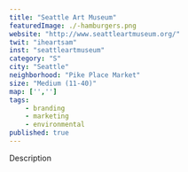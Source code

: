 ```yaml
---
title: "Seattle Art Museum"
featuredImage: ./-hamburgers.png
website: "http://www.seattleartmuseum.org/"
twit: "iheartsam"
inst: "seattleartmuseum"
category: "S"
city: "Seattle"
neighborhood: "Pike Place Market"
size: "Medium (11-40)"
map: ['','']
tags:
    - branding
    - marketing
    - environmental
published: true
---
```


Description
